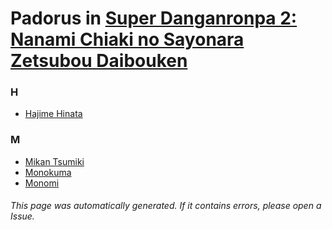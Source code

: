 # Padorus in [Super Danganronpa 2: Nanami Chiaki no Sayonara Zetsubou Daibouken](https://myanimelist.net/manga/44229/Super_Danganronpa_2__Nanami_Chiaki_no_Sayonara_Zetsubou_Daibouken)

### H
* [Hajime Hinata](https://github.com/shadow578/Project-Padoru/blob/master/table-of-contents/characters/HajimeHinata.md)

### M
* [Mikan Tsumiki](https://github.com/shadow578/Project-Padoru/blob/master/table-of-contents/characters/MikanTsumiki.md)
* [Monokuma](https://github.com/shadow578/Project-Padoru/blob/master/table-of-contents/characters/Monokuma.md)
* [Monomi](https://github.com/shadow578/Project-Padoru/blob/master/table-of-contents/characters/Monomi.md)

###### This page was automatically generated. If it contains errors, please open a Issue.
